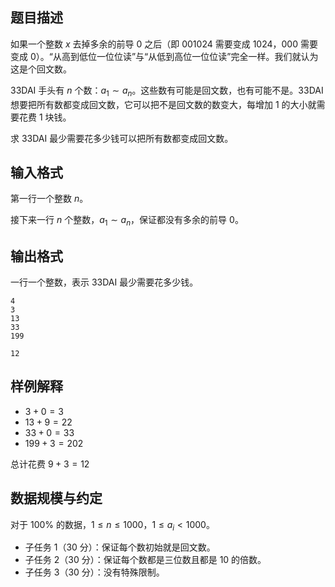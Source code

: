 ## 题目描述

如果一个整数 $x$ 去掉多余的前导 $0$ 之后（即 $001024$ 需要变成 $1024$，$000$ 需要变成 $0$）。“从高到低位一位位读”与“从低到高位一位位读”完全一样。我们就认为这是个回文数。

33DAI 手头有 $n$ 个数：$a_1\sim a_n$。这些数有可能是回文数，也有可能不是。33DAI 想要把所有数都变成回文数，它可以把不是回文数的数变大，每增加 $1$ 的大小就需要花费 $1$ 块钱。

求 33DAI 最少需要花多少钱可以把所有数都变成回文数。

## 输入格式

第一行一个整数 $n$。  

接下来一行 $n$ 个整数，$a_1\sim a_n$，保证都没有多余的前导 $0$。

## 输出格式

一行一个整数，表示 33DAI 最少需要花多少钱。

```input1
4
3
13
33
199
```

```output1
12
```

## 样例解释

- $3+0=3$
- $13+9=22$
- $33+0=33$
- $199+3=202$

总计花费 $9+3=12$

## 数据规模与约定

对于 $100\%$ 的数据，$1\le n \le 1000$，$1\le a_i\lt 1000$。

- 子任务 1（30 分）：保证每个数初始就是回文数。
- 子任务 2（30 分）：保证每个数都是三位数且都是 $10$ 的倍数。
- 子任务 3（30 分）：没有特殊限制。